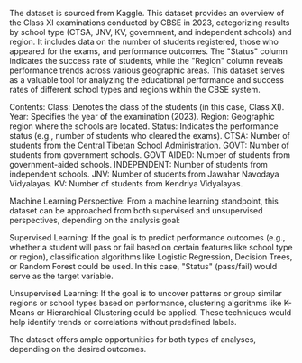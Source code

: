 The dataset is sourced from Kaggle.
This dataset provides an overview of the Class XI examinations conducted by CBSE in 2023, categorizing results by school type (CTSA, JNV, KV, government, and independent schools) and region. It includes data on the number of students registered, those who appeared for the exams, and performance outcomes. The "Status" column indicates the success rate of students, while the "Region" column reveals performance trends across various geographic areas. This dataset serves as a valuable tool for analyzing the educational performance and success rates of different school types and regions within the CBSE system.

Contents:
Class: Denotes the class of the students (in this case, Class XI).
Year: Specifies the year of the examination (2023).
Region: Geographic region where the schools are located.
Status: Indicates the performance status (e.g., number of students who cleared the exams).
CTSA: Number of students from the Central Tibetan School Administration.
GOVT: Number of students from government schools.
GOVT AIDED: Number of students from government-aided schools.
INDEPENDENT: Number of students from independent schools.
JNV: Number of students from Jawahar Navodaya Vidyalayas.
KV: Number of students from Kendriya Vidyalayas.

Machine Learning Perspective:
From a machine learning standpoint, this dataset can be approached from both supervised and unsupervised perspectives, depending on the analysis goal:

Supervised Learning: If the goal is to predict performance outcomes (e.g., whether a student will pass or fail based on certain features like school type or region), classification algorithms like Logistic Regression, Decision Trees, or Random Forest could be used. In this case, "Status" (pass/fail) would serve as the target variable.

Unsupervised Learning: If the goal is to uncover patterns or group similar regions or school types based on performance, clustering algorithms like K-Means or Hierarchical Clustering could be applied. These techniques would help identify trends or correlations without predefined labels.

The dataset offers ample opportunities for both types of analyses, depending on the desired outcomes.
